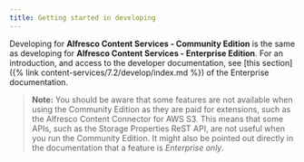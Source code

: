 ```yaml
---
title: Getting started in developing
---
```


Developing for **Alfresco Content Services - Community Edition** is the same as developing for **Alfresco Content Services - 
Enterprise Edition**. For an introduction, and access to the developer documentation, see [this section]({% link content-services/7.2/develop/index.md %}) 
of the Enterprise documentation.

>**Note:** You should be aware that some features are not available when using the Community Edition as they are paid for 
> extensions, such as the Alfresco Content Connector for AWS S3. This means that some APIs, such as the Storage Properties 
> ReST API, are not useful when you run the Community Edition. It might also be pointed out directly in the documentation 
> that a feature is *Enterprise only*.